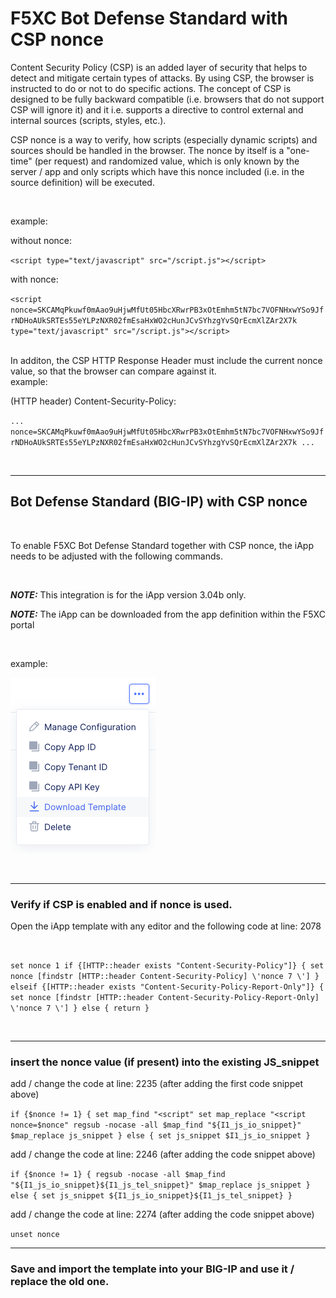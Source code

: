# F5XC Bot Defense Standard with CSP nonce


Content Security Policy (CSP) is an added layer of security that helps to detect and mitigate certain types of attacks. By using CSP, the browser is instructed to do or not to do specific actions. The concept of CSP is designed to be fully backward compatible (i.e. browsers that do not support CSP will ignore it) and it i.e. supports a directive to control external and internal sources (scripts, styles, etc.). 

CSP nonce is a way to verify, how scripts (especially dynamic scripts) and sources should be handled in the browser. The nonce by itself is a "one-time" (per request) and randomized value, which is only known by the server / app and only scripts which have this nonce included (i.e. in the source definition) will be executed.

<br />

example:

without nonce: 

`<script type="text/javascript" src="/script.js"></script>`

with nonce: 

`<script nonce=SKCAMqPkuwf0mAao9uHjwMfUt05HbcXRwrPB3xOtEmhm5tN7bc7VOFNHxwYSo9JfrNDHoAUkSRTEs55eYLPzNXR02fmEsaHxWO2cHunJCvSYhzgYvSQrEcmXlZAr2X7k type="text/javascript" src="/script.js"></script>`

<br /> 
In additon, the CSP HTTP Response Header must include the current nonce value, so that the browser can compare against it.

<br />
example: 

(HTTP header) Content-Security-Policy:

 `... nonce=SKCAMqPkuwf0mAao9uHjwMfUt05HbcXRwrPB3xOtEmhm5tN7bc7VOFNHxwYSo9JfrNDHoAUkSRTEs55eYLPzNXR02fmEsaHxWO2cHunJCvSYhzgYvSQrEcmXlZAr2X7k ...`

<br />

---
## Bot Defense Standard (BIG-IP) with CSP nonce
<br />

To enable F5XC Bot Defense Standard together with CSP nonce, the iApp needs to be adjusted with the following commands. 

<br />

**_NOTE:_** This integration is for the iApp version 3.04b only.

**_NOTE:_** The iApp can be downloaded from the app definition within the F5XC portal 

<br /> 

example:

![](/images/image-01.png)

<br />

---
### Verify if CSP is enabled and if nonce is used.

Open the iApp template with any editor and the following code at line: 2078

<br />

`set nonce 1
    if {[HTTP::header exists "Content-Security-Policy"]} {
	    set nonce [findstr [HTTP::header Content-Security-Policy] \'nonce 7 \']
    } elseif {[HTTP::header exists "Content-Security-Policy-Report-Only"]} {
        set nonce [findstr [HTTP::header Content-Security-Policy-Report-Only] \'nonce 7 \']
    } else {
    return
    }`

<br />

---
### insert the nonce value (if present) into the existing JS_snippet

add / change the code at line: 2235 (after adding the first code snippet above)

`if {$nonce != 1} {
        set map_find "<script"
        set map_replace "<script nonce=$nonce"
        regsub -nocase -all $map_find "${I1_js_io_snippet}" $map_replace js_snippet
} else {
	set js_snippet $I1_js_io_snippet
}`


add / change the code at line: 2246 (after adding the code snippet above)

`if {$nonce != 1} {
        regsub -nocase -all $map_find "${I1_js_io_snippet}${I1_js_tel_snippet}" $map_replace js_snippet
} else {
        set js_snippet ${I1_js_io_snippet}${I1_js_tel_snippet}
}`

add / change the code at line: 2274 (after adding the code snippet above)

`unset nonce`

---
### Save and import the template into your BIG-IP and use it / replace the old one.  


